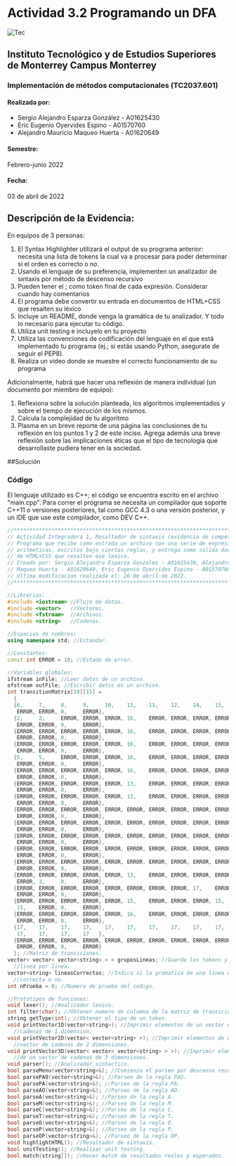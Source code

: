 # Actividad 3.2 Programando un DFA

![Tec](https://user-images.githubusercontent.com/72751268/165428589-cbd94e91-7b63-4ca7-a461-b69038917e4e.jpg)

## Instituto Tecnológico y de Estudios Superiores de Monterrey Campus Monterrey

### Implementación de métodos computacionales (TC2037.601)

#### Realizada por:

- Sergio Alejandro Esparza González - A01625430
- Eric Eugenio Oyervides Espino - A01570760
- Alejandro Mauricio Maqueo Huerta - A01620649

#### Semestre:

Febrero-junio 2022

#### Fecha:

03 de abril de 2022

## Descripción de la Evidencia:

En equipos de 3 personas:

1. El Syntax Highlighter utilizará el output de su programa anterior: necesita una lista de tokens la cual va a procesar para poder determinar si el orden es correcto o no.
2. Usando el lenguaje de su preferencia, implementen un analizador de sintaxis por método de descenso recursivo
  1. Pueden tener el ; como token final de cada expresión. Considerar cuando hay comentarios
3. El programa debe convertir su entrada en documentos de HTML+CSS que resalten su léxico
4. Incluye un README, donde venga la gramática de tu analizador. Y todo lo necesario para ejecutar tu código.
5. Utiliza unit testing e incluyelo en tu proyecto
6. Utiliza las convenciones de codificación del lenguaje en el que está implementado tu programa (ej.; si estás usando Python, asegurate de seguir el PEP8).
7. Realiza un video donde se muestre el correcto funcionamiento de su programa

Adicionalmente, habrá que hacer una reflexión de manera individual (un documento por miembro de equipo):

1. Reflexiona sobre la solución planteada, los algoritmos implementados y sobre el tiempo de ejecución de los mismos.
2. Calcula la complejidad de tu algoritmo
3. Plasma en un breve reporte de una página las conclusiones de tu reflexión en los puntos 1 y 2 de este inciso. Agrega además una breve reflexión sobre las implicaciones éticas que el tipo de tecnología que desarrollaste pudiera tener en la sociedad.

##Solución

### Código

El lenguaje utilizado es C++; el código se encuentra escrito en el archivo "main.cpp". Para correr el programa se necesita un compilador que soporte C++11 o versiones 
posteriores, tal como GCC 4.3 o una versión posterior, y un IDE que use este compilador, como DEV C++.

```C++
//*******************************************************************************
// Actividad Integradora 1, Resaltador de sintaxis (evidencia de competencia).
// Programa que recibe como entrada un archivo con una serie de expresiones 
// aritmeticas, escritas bajo ciertas reglas, y entrega como salida documentos 
// de HTML+CSS que resalten ese lexico.
// Creado por: Sergio Alejandro Esparza Gonzalez - A01625430, Alejandro Mauricio
// Maqueo Huerta - A01620649, Eric Eugenio Oyervides Espino - A01570760.
// Ultima modificacion realizada el: 26 de abril de 2022.
//*******************************************************************************

//Librerias:
#include <iostream> //Flujo de datos.
#include <vector>   //Vectores.
#include <fstream>  //Archivos.
#include <string>   //Cadenas.

//Espacios de nombres:
using namespace std; //Estandar.

//Constantes:
const int ERROR = 18; //Estado de error.

//Variables globales:
ifstream inFile; //Leer datos de un archivo.
ofstream outFile; //Escribir datos en un archivo.
int transitionMatrix[19][15] = 
  { 
  {6,     7,     8,     9,     10,    13,    11,    12,    14,    15,    15,    
   ERROR, ERROR, 0,     ERROR},
  {2,     2,     ERROR, ERROR, ERROR, 16,    ERROR, ERROR, ERROR, ERROR, ERROR,
   ERROR, ERROR, 0,     ERROR},
  {ERROR, ERROR, ERROR, ERROR, ERROR, 16,    ERROR, ERROR, ERROR, ERROR, ERROR,
   ERROR, ERROR, 0,     ERROR},
  {ERROR, ERROR, ERROR, ERROR, ERROR, 16,    ERROR, ERROR, ERROR, ERROR, ERROR,
   ERROR, ERROR, 0,     ERROR},
  {5,     5,     ERROR, ERROR, ERROR, 16,    ERROR, ERROR, ERROR, ERROR, ERROR,
   ERROR, ERROR, 0,     ERROR},
  {ERROR, ERROR, ERROR, ERROR, ERROR, 16,    ERROR, ERROR, ERROR, ERROR, ERROR,
   ERROR, ERROR, 0,     ERROR},
  {ERROR, ERROR, ERROR, ERROR, ERROR, 13,    ERROR, ERROR, ERROR, ERROR, ERROR,
   ERROR, ERROR, 0,     ERROR},
  {ERROR, ERROR, ERROR, ERROR, ERROR, 13,    ERROR, ERROR, ERROR, ERROR, ERROR,
   ERROR, ERROR, 0,     ERROR},
  {ERROR, ERROR, ERROR, ERROR, ERROR, ERROR, ERROR, ERROR, ERROR, ERROR, ERROR,
   ERROR, ERROR, 0,     ERROR},
  {ERROR, ERROR, ERROR, ERROR, ERROR, ERROR, ERROR, ERROR, ERROR, ERROR, ERROR,
   ERROR, ERROR, 0,     ERROR},
  {ERROR, ERROR, ERROR, ERROR, ERROR, ERROR, ERROR, ERROR, ERROR, ERROR, ERROR,
   ERROR, ERROR, 0,     ERROR},
  {ERROR, ERROR, ERROR, ERROR, ERROR, ERROR, ERROR, ERROR, ERROR, ERROR, ERROR,
   ERROR, ERROR, 0,     ERROR},
  {ERROR, ERROR, ERROR, ERROR, ERROR, ERROR, ERROR, ERROR, ERROR, ERROR, ERROR,
   ERROR, ERROR, 0,     ERROR},
  {ERROR, ERROR, ERROR, ERROR, ERROR, 13,    ERROR, ERROR, ERROR, ERROR, 1,
   ERROR, 3,     0,     ERROR},
  {ERROR, ERROR, ERROR, ERROR, ERROR, ERROR, ERROR, ERROR, 17,    ERROR, ERROR,
   ERROR, ERROR, 0,     ERROR},
  {ERROR, ERROR, ERROR, ERROR, ERROR, 15,    ERROR, ERROR, ERROR, 15,    15,
   15,    ERROR, 0,     ERROR},
  {ERROR, ERROR, ERROR, ERROR, ERROR, 16,    ERROR, ERROR, ERROR, ERROR, 4,
   ERROR, ERROR, 0,     ERROR},
  {17,    17,    17,    17,    17,    17,    17,    17,    17,    17,    17,
   17,    17,    17,    17   },
  {ERROR, ERROR, ERROR, ERROR, ERROR, ERROR, ERROR, ERROR, ERROR, ERROR, ERROR,
   ERROR, ERROR, 0,     ERROR}
  }; //Matriz de transiciones.
vector< vector< vector<string> > > gruposLineas; //Guarda los tokens y tipos 
  //linea por linea.
vector<string> lineasCorrectas; //Indica si la gramatica de una linea es     
  //correcta o no.
int nPrueba = 0; //Numero de prueba del codigo.

//Prototipos de funciones:
void lexer(); //Analizador lexico.
int filter(char); //Obtener numero de columna de la matriz de transiciones.
string getType(int); //Obtener el tipo de un token.
void printVector1D(vector<string>); //Imprimir elementos de un vector de
  //cadenas de 1 dimension.
void printVector2D(vector< vector<string> >); //Imprimir elementos de un
  //vector de cadenas de 2 dimensiones.
void printVector3D(vector< vector< vector<string> > >); //Imprimir elementos
  //de un vector de cadenas de 3 dimensiones.
void parser(); //Analizador sintactico.
bool parseMenu(vector<string>&); //Comienza el parseo por descenso recursivo.
bool parsePAO(vector<string>&); //Parseo de la regla PAO.
bool parsePA(vector<string>&); //Parseo de la regla PA.
bool parseAO(vector<string>&); //Parseo de la regla AO.
bool parseA(vector<string>&); //Parseo de la regla A.
bool parseM(vector<string>&); //Parseo de la regla M.
bool parseC(vector<string>&); //Parseo de la regla C.
bool parseT(vector<string>&); //Parseo de la regla T.
bool parseO(vector<string>&); //Parseo de la regla O.
bool parseP(vector<string>&); //Parseo de la regla P.
bool parseOP(vector<string>&); //Parseo de la regla OP.
void highlightHTML(); //Resaltador de sintaxis.
bool unitTesting(); //Realizar unit testing.
bool match(string[]); //Hacer match de resultados reales y esperados.
```
